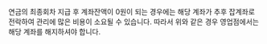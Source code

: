 연금의 최종회차 지급 후 계좌잔액이 0원이 되는 경우에는 해당 계좌가 추후 잡계좌로 전락하여 관리에 많은 비용이 소요될 수 있습니다. 따라서 위와 같은 경우 영업점에서는 해당 계좌를 해지하셔야 합니다.